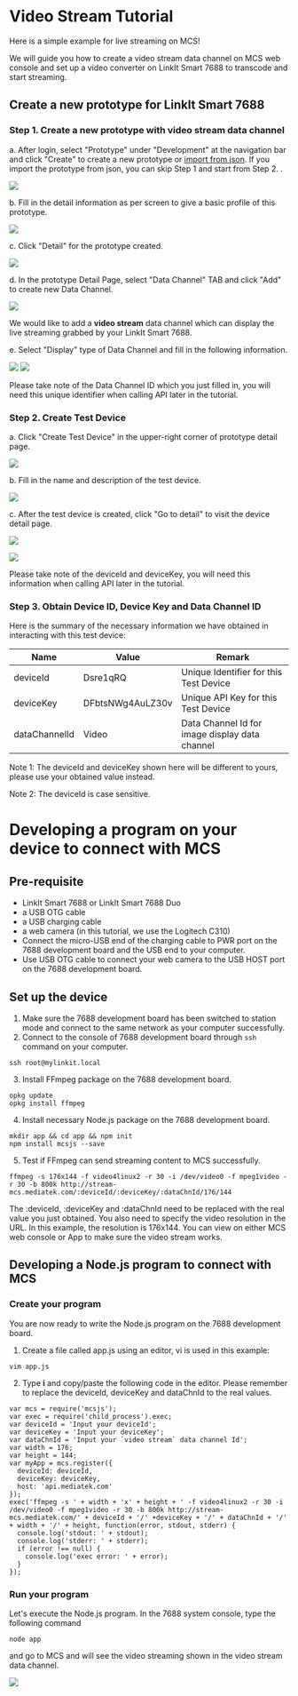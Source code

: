 # Video Stream Tutorial

Here is a simple example for live streaming on MCS!

We will guide you how to create a video stream data channel on MCS web console and set up a video converter on LinkIt Smart 7688 to transcode and start streaming.

## Create a new prototype for LinkIt Smart 7688

### Step 1. Create a new prototype with video stream data channel

a. After login, select "Prototype" under "Development" at the navigation bar and click "Create" to create a new prototype or [import from json](http://cdn.mediatek.com/tutorial/7688/7688_video_EN.json). If you import the prototype from json, you can skip Step 1 and start from Step 2.
.

![](../images/Linkit_ONE/img_linkitone_02.png)

b. Fill in the detail information as per screen to give a basic profile of this prototype.

![](../images/7688/img_7688_03.png)

c. Click "Detail" for the prototype created.

![](../images/7688/img_7688_04.png)

d. In the prototype Detail Page, select "Data Channel" TAB and click "Add" to create new Data Channel.

![](../images/7688/img_7688_05.png)

We would like to add a **video stream** data channel which can display the live streaming grabbed by your LinkIt Smart 7688.

e. Select "Display" type of Data Channel and fill in the following information.

![](../images/Linkit_ONE/img_linkitone_06.png)
![](../images/7688/img_7688_51.png)

Please take note of the Data Channel ID which you just filled in, you will need this unique identifier when calling API later in the tutorial.

### Step 2. Create Test Device

a. Click "Create Test Device" in the upper-right corner of prototype detail page.

![](../images/7688/img_7688_52.png)

b. Fill in the name and description of the test device.

![](../images/7688/img_7688_53.png)

c. After the test device is created, click "Go to detail" to visit the device detail page.

![](../images/Linkit_ONE/img_linkitone_13.png)

![](../images/7688/img_7688_54.png)

Please take note of the deviceId and deviceKey, you will need this information when calling API later in the tutorial.

### Step 3. Obtain Device ID, Device Key and Data Channel ID

Here is the summary of the necessary information we have obtained in interacting with this test device:

| Name | Value | Remark |
| --- | --- | --- |
| deviceId | Dsre1qRQ | Unique Identifier for this Test Device |
| deviceKey | DFbtsNWg4AuLZ30v  | Unique API Key for this Test Device |
| dataChannelId | Video | Data Channel Id for image display data channel|

Note 1: The deviceId and deviceKey shown here will be different to yours, please use your obtained value instead.

Note 2: The deviceId is case sensitive.


# Developing a program on your device to connect with MCS

## Pre-requisite

* LinkIt Smart 7688 or LinkIt Smart 7688 Duo
* a USB OTG cable
* a USB charging cable
* a web camera (in this tutorial, we use the Logitech C310)
* Connect the micro-USB end of the charging cable to PWR port on the 7688 development board and the USB end to your computer.
* Use USB OTG cable to connect your web camera to the USB HOST port on the 7688 development board.


## Set up the device

1. Make sure the 7688 development board has been switched to station mode and connect to the same network as your computer successfully.
2. Connect to the console of 7688 development board through `ssh` command on your computer.
```
ssh root@mylinkit.local
```

3. Install FFmpeg package on the 7688 development board.
```
opkg update
opkg install ffmpeg
```

4. Install necessary Node.js package on the 7688 development board.
```
mkdir app && cd app && npm init
npm install mcsjs --save
```

5. Test if FFmpeg can send streaming content to MCS successfully.
```
ffmpeg -s 176x144 -f video4linux2 -r 30 -i /dev/video0 -f mpeg1video -r 30 -b 800k http://stream-mcs.mediatek.com/:deviceId/:deviceKey/:dataChnId/176/144
```

The :deviceId, :deviceKey and :dataChnId need to be replaced with the real value you just obtained. You also need to specify the video resolution in the URL. In this example, the resolution is 176x144.
You can view on either MCS web console or App to make sure the video stream works.

## Developing a Node.js program to connect with MCS

### Create your program

You are now ready to write the Node.js program on the 7688 development board.

1. Create a file called app.js using an editor, vi is used in this example:
```
vim app.js
```

2. Type **i** and copy/paste the following code in the editor. Please remember to replace the deviceId, deviceKey and dataChnId to the real values.
```
var mcs = require('mcsjs');
var exec = require('child_process').exec;
var deviceId = 'Input your deviceId';
var deviceKey = 'Input your deviceKey';
var dataChnId = 'Input your `video stream` data channel Id';
var width = 176;
var height = 144;
var myApp = mcs.register({
  deviceId: deviceId,
  deviceKey: deviceKey,
  host: 'api.mediatek.com'
});
exec('ffmpeg -s ' + width + 'x' + height + ' -f video4linux2 -r 30 -i /dev/video0 -f mpeg1video -r 30 -b 800k http://stream-mcs.mediatek.com/' + deviceId + '/' +deviceKey + '/' + dataChnId + '/' + width + '/' + height, function(error, stdout, stderr) {
  console.log('stdout: ' + stdout);
  console.log('stderr: ' + stderr);
  if (error !== null) {
    console.log('exec error: ' + error);
  }
});
```

### Run your program

Let's execute the Node.js program. In the 7688 system console, type the following command
```
node app
```

and go to MCS and will see the video streaming shown in the video stream data channel.

![](../images/7688/img_7688_55.png)
